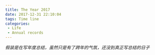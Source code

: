 ```yaml
---
title: The Year 2017
date: 2017-12-31 22:10:04
tags: Time line
categories: 
 - Life
 - Annual records
---
```

*假装是在写年度总结，虽然只是有了跨年的气氛，还没到真正写总结的日子*

